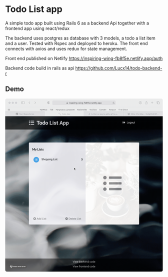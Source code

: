 # Todo List app

A simple todo app built using Rails 6 as a backend Api together with a frontend app using react/redux

The backend uses postgres as database with 3 models, a todo a list item and a user. Tested with Rspec and deployed to heroku. The front end connects with axios and uses redux for state management.

Front end published on Netlify
https://inspiring-wing-fb8f5e.netlify.app/auth

Backend code build in rails as api
https://github.com/Lucx14/todo-backend-r

## Demo

<img src="public/demogif.gif" width="600" />
